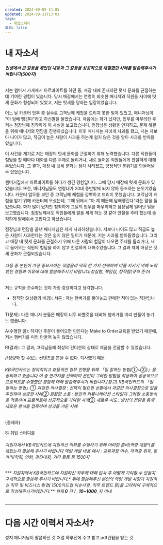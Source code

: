 ```yaml
---
created: 2024-09-09 14:05
updated: 2024-09-11T13:01
tags:
  - 취업스터디
회의: false
---
```

# 내 자소서
###### **인생에서 큰 갈등을 겪었던 내용과 그 갈등을 성공적으로 해결했던 사례를 말씀해주시기 바랍니다(500자)**

저는 햄버거 가게에서 아르바이트를 하던 중, 매장 내에 존재하던 텃세 문화를 근절하는 데 기여한 경험이 있습니다. 당시 매장에서는 연령이 비슷한 매니저와 직원들 사이에 텃세 문화가 형성되어 있었고, 저는 텃세를 당하는 입장이었습니다.

어느 날 카운터 업무 중 실수로 고객님께 케첩을 드리지 못한 일이 있었고, 매니저님이 "아 담배 땡긴다"라고 하신말을 들었습니다. 처음에는 화가 났지만, 업무를 마무리한 후 저는 점장님께 침착하게 이 사실을 보고했습니다. 점장님은 상황을 인지하고, 문제 해결을 위해 매니저와 면담을 진행하셨습니다. 이후 매니저는 저에게 사과를 했고, 저는 저보다 나이가 많고, 직급이 높은 사람이 사과를 하는게 쉽지 않은 것을 알아 사과를 받아들였습니다.

이 사건을 계기로 저는 매장의 텃세 문화를 근절하기 위해 노력했습니다. 다른 직원들이 험담을 할 때마다 대화를 다른 주제로 돌리거나, 새로 들어온 직원들에게 친절하게 대해주었습니다. 그 결과, 매장 내 텃세 문화는 점차 사라졌고, 긍정적인 분위기를 만들어낼 수 있었습니다.



햄버거집에서 아르바이트를 하다가 생긴 경험입니다. 그때 당시 매장에 텃세 문화가 있었습니다. 또한, 매니저님들도 연령대가 20대 중반밖에 되지 않아 동조하는 분위기였습니다. 카운터 업무를 보던 중 고객님께 케첩을 깜빡하고 드리지 못했습니다. 고객님이 케첩을 받기 위해 카운터에 오셨는데, 그때 뒤에서 "아 쟤 때문에 담배땡긴다"라는 말을 들었습니다. 화가 많이 났지만 침착하게 그날의 업무를 마무리하고 점장님께 일어난 일을 보고했습니다. 점장님께서도 직원들에게 말을 세게 하는 것 같아 언질을 주려 했는데 솔직하게 말해줘서 고맙다고 하셨습니다. 

점장님과 면담을 끝낸 매니저님은 제게 사과하셨습니다. 저보다 나이도 많고 직급도 높은 사람이 사과한다는 것은 쉽지 않은 일이기 때문에, 저는 사과를 받아들였습니다. 그리고 매장 내 텃세 문화를 근절하기 위해 다른 사람의 험담이 나오면 주제를 돌리거나, 새로 들어오는 직원의 험담을 하지 않고 친절하게 대해주었습니다. 그 결과 저희 매장은 텃세 문화가 근절되었습니다.


###### 다음 중 본인이 가장 중요시하는 직업윤리 덕목 한 가지 선택하여 이를 지키기 위해 노력했던 경험과 이유에 대해 말씀해주시기 바랍니다.성실함, 책임감, 정직함(규칙 준수)
저는 규칙을 준수하는 것이 가장 중요하다고 생각합니다. 


- 정직함
S(상황의 배경): 서론 : 
저는 햄버거를 쌓아놓고 판매한 적이 없는 직원입니다.

T(문제):
다른 매니저 분들은 매장이 너무 바쁠것을 대비해 햄버거를 미리 만들어 놓기도 했습니다. 

A(수행한 일):
하지만 주문이 들어오면 만든다는 Make to Order교육을 받았기 때문에, 저는 햄버거를 미리 만들어 놓지 않았습니다. 

R(결과):
그 결과, 고객님들께 최상의 컨디션의 상태로 제품을 전달할 수 있었습니다. 


//정량화 할 수있는 컨텐츠를 뽑을 수 없다. 퇴사했기 때문



###### KB국민카드는 창의적이고 효율적인 업무 진행을 위해 「일 잘하는 방법(①~③)」을 정의하고 있습니다.이 중 한가지를 선택하여 본인이 그러한 방법을 적용하여 성공적으로 프로젝트를 수행했던 경험에 대해 말씀해주시기 바랍니다.{참고} KB국민카드의 「일 잘하는 방법」① 과감한 의사결정 : 선택이 필요한 상황에서 과감한 의사결정으로 일을 추진하여 성공한 사례② 원활한 소통 : 본인의 커뮤니케이션 스타일과 그러한 소통방식을 적용하여 프로젝트에 성공적으로 기여한 사례③ 새로운 시도 : 발상의 전환을 통해 새로운 방식을 접목하여 성과를 거둔 사례

{중재자}

S: 
취업 스터디를 



###### 지원자께서 KB국민카드에 지원하신 직무를 수행하기 위해 어떠한 준비(역량 개발*)를 해왔는지 말씀해 주시기 바랍니다.역량 개발 내용 예시 : 교육과정 이수, 자격증 취득, 동아리/학회, 인턴, 경진대회, 기타 활동 등 1500자

###### *** 지원자께서 KB국민카드에 지원하신 직무에 대해 입사 후 어떻게 기여할 수 있을지 구체적으로 말씀해 주시기 바랍니다.* 위에 말씀해주신 본인의 역량 개발 사항과 지원하신 직무 및 비즈니스 환경( 1500카드업 이슈사항, 직무 트렌드 등)을 고려하여 구체적으로 작성해주시기바랍니다.** 현재 _**0**_ 자 / _**10~1000**_자 이내

---
# 다음 시간 이력서 자소서?
성지 매니저님이 말씀하신 것 처럼 하루전에 주고 받고 pdf컨펌을 받는 것